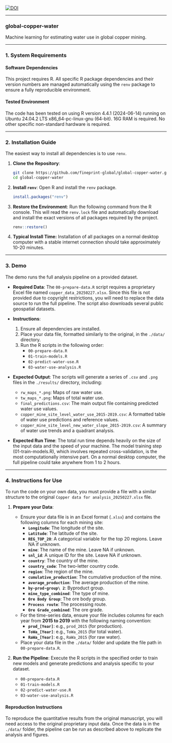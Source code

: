 [![DOI](https://zenodo.org/badge/DOI/10.5281/zenodo.16763787.svg)](https://doi.org/10.5281/zenodo.16763787)

-----

### **global-copper-water**

Machine learning for estimating water use in global copper mining.

-----

### **1. System Requirements**

#### **Software Dependencies**

This project requires R. All specific R package dependencies and their version numbers are managed automatically using the `renv` package to ensure a fully reproducible environment.

#### **Tested Environment**

The code has been tested on using R version 4.4.1 (2024-06-14) running on Ubuntu 24.04.2 LTS x86_64-pc-linux-gnu (64-bit). 16G RAM is required. No other specific non-standard hardware is required.

-----

### **2. Installation Guide**

The easiest way to install all dependencies is to use `renv`.

1.  **Clone the Repository**:

    ```bash
    git clone https://github.com/fineprint-global/global-copper-water.git
    cd global-copper-water
    ```

2.  **Install `renv`**: Open R and install the `renv` package.

    ```r
    install.packages("renv")
    ```

3.  **Restore the Environment**: Run the following command from the R console. This will read the `renv.lock` file and automatically download and install the exact versions of all packages required by the project.

    ```r
    renv::restore()
    ```

4. **Typical Install Time:** Installation of all packages on a normal desktop computer with a stable internet connection should take approximately 10-20 minutes.

-----

### **3. Demo**

The demo runs the full analysis pipeline on a provided dataset.

  * **Required Data**: The `00-prepare-data.R` script requires a proprietary Excel file named `copper_data_20250227.xlsx`. Since this file is not provided due to copyright restrictions, you will need to replace the data source to run the full pipeline. The script also downloads several public geospatial datasets.

  * **Instructions**:

    1.  Ensure all dependencies are installed.
    2.  Place your data file, formatted similarly to the original, in the `./data/` directory.
    3.  Run the R scripts in the following order:
          * `00-prepare-data.R`
          * `01-train-models.R`
          * `02-predict-water-use.R`
          * `03-water-use-analysis.R`

  * **Expected Output**:
    The scripts will generate a series of `.csv` and `.png` files in the `./results/` directory, including:

      * `rw_maps_*.png`: Maps of raw water use.
      * `tw_maps_*.png`: Maps of total water use.
      * `final_predictions.csv`: The main output file containing predicted water use values.
      * `copper_mine_site_level_water_use_2015-2019.csv`: A formatted table of water use predictions and reference values.
      * `copper_mine_site_level_new_water_slope_2015-2019.csv`: A summary of water use trends and a quadrant analysis.

* **Expected Run Time**:
    The total run time depends heavily on the size of the input data and the speed of your machine. The model training step (01-train-models.R), which involves repeated cross-validation, is the most computationally intensive part. On a normal desktop computer, the full pipeline could take anywhere from 1 to 2 hours.

-----

### **4. Instructions for Use**

To run the code on your own data, you must provide a file with a similar structure to the original `Copper data for analysis_20250227.xlsx` file.

1.  **Prepare your Data**:

      * Ensure your data file is in an Excel format (`.xlsx`) and contains the following columns for each mining site:
          * **`Longitude`**: The longitude of the site.
          * **`Latitude`**: The latitude of the site.
          * **`REG_TOP_20`**: A categorical variable for the top 20 regions. Leave NA if unknown.
          * **`mine`**: The name of the mine. Leave NA if unknown.
          * **`snl_id`**: A unique ID for the site. Leave NA if unknown.
          * **`country`**: The country of the mine.
          * **`country_code`**: The two-letter country code.
          * **`region`**: The region of the mine.
          * **`cumulative_production`**: The cumulative production of the mine.
          * **`average_production`**: The average production of the mine.
          * **`by-prod-group\ 2`**: Byproduct group.
          * **`mine_type_combined`**: The type of mine.
          * **`Ore Body Group`**: The ore body group.
          * **`Process route`**: The processing route.
          * **`Ore Grade_combined`**: The ore grade.
      * For the time-series data, ensure your file includes columns for each year from **2015 to 2019** with the following naming convention:
          * **`prod_[Year]`**: e.g., `prod_2015` (for production).
          * **`ToWa_[Year]`**: e.g., `ToWa_2015` (for total water).
          * **`RaWa_[Year]`**: e.g., `RaWa_2015` (for raw water).
      * Place your data file in the `./data/` folder and update the file path in `00-prepare-data.R`.

2.  **Run the Pipeline**: Execute the R scripts in the specified order to train new models and generate predictions and analysis specific to your dataset.
      * `00-prepare-data.R`
      * `01-train-models.R`
      * `02-predict-water-use.R`
      * `03-water-use-analysis.R`

#### **Reproduction Instructions**

To reproduce the quantitative results from the original manuscript, you will need access to the original proprietary input data. Once the data is in the `./data/` folder, the pipeline can be run as described above to replicate the analysis and figures.


